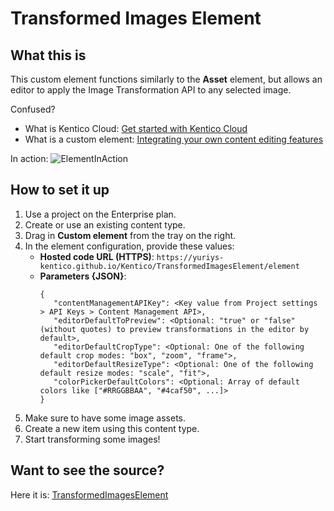 ﻿# Transformed Images Element

## What this is
This custom element functions similarly to the **Asset** element, but allows an editor to apply the Image Transformation API to any selected image.

Confused?
- What is Kentico Cloud: [Get started with Kentico Cloud](https://docs.kenticocloud.com/tutorials/get-started-with-kentico-cloud)
- What is a custom element: [Integrating your own content editing features](https://developer.kenticocloud.com/docs/integrating-content-editing-features)

In action:
![ElementInAction](https://user-images.githubusercontent.com/34716163/55026851-35778180-4fda-11e9-878f-f790ed4bedb3.gif)

## How to set it up

1. Use a project on the Enterprise plan.
2. Create or use an existing content type.
3. Drag in **Custom element** from the tray on the right.
4. In the element configuration, provide these values:
   - **Hosted code URL (HTTPS)**: `https://yuriys-kentico.github.io/Kentico/TransformedImagesElement/element`
   - **Parameters {JSON}**:
     ```
     {
        "contentManagementAPIKey": <Key value from Project settings > API Keys > Content Management API>,
        "editorDefaultToPreview": <Optional: "true" or "false" (without quotes) to preview transformations in the editor by default>,
        "editorDefaultCropType": <Optional: One of the following default crop modes: "box", "zoom", "frame">,
        "editorDefaultResizeType": <Optional: One of the following default resize modes: "scale", "fit">,
        "colorPickerDefaultColors": <Optional: Array of default colors like ["#RRGGBBAA", "#4caf50", ...]>
     }
     ```
5. Make sure to have some image assets.
6. Create a new item using this content type.
7. Start transforming some images!

## Want to see the source?
Here it is: [TransformedImagesElement](https://github.com/yuriys-kentico/TransformedImagesElement)
